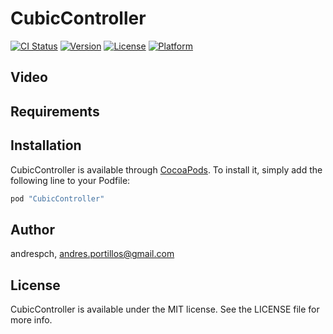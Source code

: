 # CubicController

[![CI Status](http://img.shields.io/travis/andrespch/CubicController.svg?style=flat)](https://travis-ci.org/andrespch/CubicController)
[![Version](https://img.shields.io/cocoapods/v/CubicController.svg?style=flat)](http://cocoapods.org/pods/CubicController)
[![License](https://img.shields.io/cocoapods/l/CubicController.svg?style=flat)](http://cocoapods.org/pods/CubicController)
[![Platform](https://img.shields.io/cocoapods/p/CubicController.svg?style=flat)](http://cocoapods.org/pods/CubicController)

## Video

## Requirements

## Installation

CubicController is available through [CocoaPods](http://cocoapods.org). To install
it, simply add the following line to your Podfile:

```ruby
pod "CubicController"
```

## Author

andrespch, andres.portillos@gmail.com

## License

CubicController is available under the MIT license. See the LICENSE file for more info.
